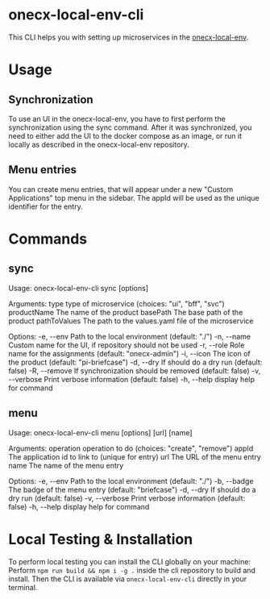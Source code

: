 # onecx-local-env-cli
This CLI helps you with setting up microservices in the  [onecx-local-env](http://github.com/onecx/onecx-local-env/).

# Usage

## Synchronization
To use an UI in the onecx-local-env, you have to first perform the synchronization using the sync command.
After it was synchronized, you need to either add the UI to the docker compose as an image, or run it locally as described in the onecx-local-env repository.


## Menu entries
You can create menu entries, that will appear under a new "Custom Applications" top menu in the sidebar.
The appId will be used as the unique identifier for the entry.

# Commands

## sync
Usage: onecx-local-env-cli sync [options] <type> <productName> <basePath> <pathToValues>

Arguments:
  type                   type of microservice (choices: "ui", "bff", "svc")
  productName            The name of the product
  basePath               The base path of the product
  pathToValues           The path to the values.yaml file of the microservice

Options:
  -e, --env <path>       Path to the local environment (default: "./")
  -n, --name <name>      Custom name for the UI, if repository should not be used
  -r, --role <role>      Role name for the assignments (default: "onecx-admin")
  -i, --icon <iconName>  The icon of the product (default: "pi-briefcase")
  -d, --dry              If should do a dry run (default: false)
  -R, --remove           If synchronization should be removed (default: false)
  -v, --verbose          Print verbose information (default: false)
  -h, --help             display help for command

## menu
Usage: onecx-local-env-cli menu [options] <operation> <appId> [url] [name]

Arguments:
  operation               operation to do (choices: "create", "remove")
  appId                   The application id to link to (unique for entry)
  url                     The URL of the menu entry
  name                    The name of the menu entry

Options:
  -e, --env <path>        Path to the local environment (default: "./")
  -b, --badge <iconName>  The badge of the menu entry (default: "briefcase")
  -d, --dry               If should do a dry run (default: false)
  -v, --verbose           Print verbose information (default: false)
  -h, --help              display help for command


# Local Testing & Installation
To perform local testing you can install the CLI globally on your machine:
Perform `npm run build && npm i -g .` inside the cli repository to build and install.
Then the CLI is available via `onecx-local-env-cli` directly in your terminal.